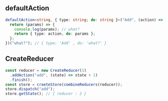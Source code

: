 <!--
 * @Author: 邱狮杰
 * @Date: 2021-08-06 23:59:14
 * @LastEditTime: 2021-08-07 00:03:29
 * @FilePath: /reduxEncapsulation/docs.md
 * @Description: docs
-->

## defaultAction

```typescript
defaultAction<string, { type: string; do: string }>("Add", (action) => {
  return (params) => {
    console.log(params); // what?
    return { type: action, do: params };
  };
})("what?"); // { type: 'Add' , do: 'what?' }
```

## CreateReducer

```typescript
const reducer = new CreateReducer(1)
  .addAction("add", (state) => state + 1)
  .finish();
const store = craeteStore(combineReducers(reducer));
store.dispatch("add");
store.getState(); // { reducer : 2 }
```
